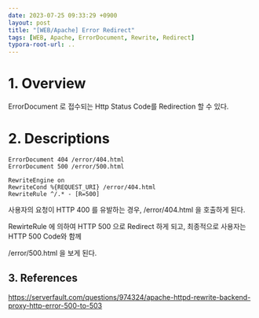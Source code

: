 ```yaml
---
date: 2023-07-25 09:33:29 +0900
layout: post
title: "[WEB/Apache] Error Redirect"
tags: [WEB, Apache, ErrorDocument, Rewrite, Redirect]
typora-root-url: ..
---
```


# 1. Overview

ErrorDocument 로 접수되는 Http Status Code를 Redirection 할 수 있다.





# 2. Descriptions

```
ErrorDocument 404 /error/404.html
ErrorDocument 500 /error/500.html

RewriteEngine on
RewriteCond %{REQUEST_URI} /error/404.html
RewriteRule ^/.* - [R=500]
```



사용자의 요청이 HTTP 400 를 유발하는 경우, /error/404.html 을 호출하게 된다.

RewirteRule 에 의하여 HTTP 500 으로 Redirect 하게 되고, 최종적으로 사용자는 HTTP 500 Code와 함께

/error/500.html 을 보게 된다.





## 3. References

https://serverfault.com/questions/974324/apache-httpd-rewrite-backend-proxy-http-error-500-to-503
